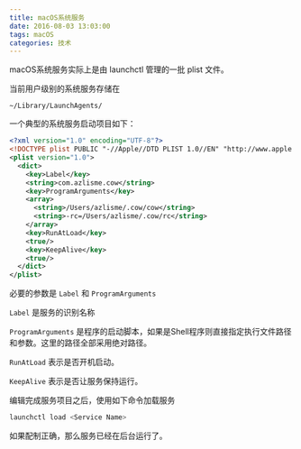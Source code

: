 ```yaml
---
title: macOS系统服务
date: 2016-08-03 13:03:00
tags: macOS
categories: 技术
---
```


macOS系统服务实际上是由 launchctl 管理的一批 plist 文件。

当前用户级别的系统服务存储在

    ~/Library/LaunchAgents/

一个典型的系统服务启动项目如下：

<!-- more  -->

```xml
<?xml version="1.0" encoding="UTF-8"?>
<!DOCTYPE plist PUBLIC "-//Apple//DTD PLIST 1.0//EN" "http://www.apple.com/DTDs/PropertyList-1.0.dtd">
<plist version="1.0">
  <dict>
    <key>Label</key>
    <string>com.azlisme.cow</string>
    <key>ProgramArguments</key>
    <array>
      <string>/Users/azlisme/.cow/cow</string>
      <string>-rc=/Users/azlisme/.cow/rc</string>
    </array>
    <key>RunAtLoad</key>
    <true/>
    <key>KeepAlive</key>
    <true/>
  </dict>
</plist>
```

必要的参数是 `Label` 和 `ProgramArguments`

`Label` 是服务的识别名称

`ProgramArguments` 是程序的启动脚本，如果是Shell程序则直接指定执行文件路径和参数。这里的路径全部采用绝对路径。

`RunAtLoad` 表示是否开机启动。

`KeepAlive` 表示是否让服务保持运行。

编辑完成服务项目之后，使用如下命令加载服务

```bash
launchctl load <Service Name>
```

如果配制正确，那么服务已经在后台运行了。
